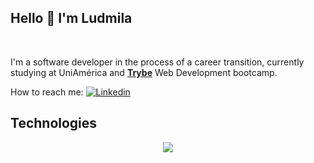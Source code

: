 <div align="left">
<h2>Hello 👋  I'm Ludmila </h2>
</div><br>
<div>

   I'm a software developer in the process of a career transition, currently studying at UniAmérica and <a href="https://github.com/betrybe"><b>Trybe</b></a> Web Development bootcamp.
  
   How to reach me: [![Linkedin](https://img.shields.io/badge/-LinkedIn-blue?style=flat&logo=Linkedin&logoColor=white)](https://www.linkedin.com/in/ludmilactimoteo/)

</div>
<h2>Technologies</h2>
<p align="center">
  <a href="https://skillicons.dev">
    <img src="https://skillicons.dev/icons?i=git,github,js,java,typescript,python,html,docker,react,nodejs,mysql,bash,vscode," />
  </a>
</p>
